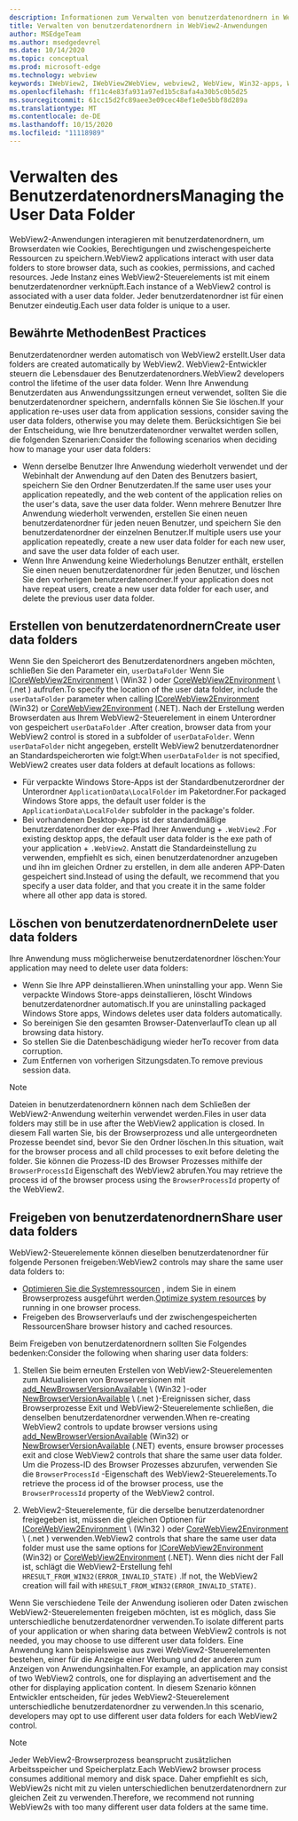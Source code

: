 ```yaml
---
description: Informationen zum Verwalten von benutzerdatenordnern in WebView2-Anwendungen
title: Verwalten von benutzerdatenordnern in WebView2-Anwendungen
author: MSEdgeTeam
ms.author: msedgedevrel
ms.date: 10/14/2020
ms.topic: conceptual
ms.prod: microsoft-edge
ms.technology: webview
keywords: IWebView2, IWebView2WebView, webview2, WebView, Win32-apps, Win32, Edge, ICoreWebView2, ICoreWebView2Host, Browser-Steuerelement, Edge-HTML, benutzerdatenordner
ms.openlocfilehash: ff11c4e83fa931a97ed1b5c8afa4a30b5c0b5d25
ms.sourcegitcommit: 61cc15d2fc89aee3e09cec48ef1e0e5bbf8d289a
ms.translationtype: MT
ms.contentlocale: de-DE
ms.lasthandoff: 10/15/2020
ms.locfileid: "11118989"
---
```

# <span data-ttu-id="68cc2-104">Verwalten des Benutzerdatenordners</span><span class="sxs-lookup"><span data-stu-id="68cc2-104">Managing the User Data Folder</span></span>  

<span data-ttu-id="68cc2-105">WebView2-Anwendungen interagieren mit benutzerdatenordnern, um Browserdaten wie Cookies, Berechtigungen und zwischengespeicherte Ressourcen zu speichern.</span><span class="sxs-lookup"><span data-stu-id="68cc2-105">WebView2 applications interact with user data folders to store browser data, such as cookies, permissions, and cached resources.</span></span>  <span data-ttu-id="68cc2-106">Jede Instanz eines WebView2-Steuerelements ist mit einem benutzerdatenordner verknüpft.</span><span class="sxs-lookup"><span data-stu-id="68cc2-106">Each instance of a WebView2 control is associated with a user data folder.</span></span>  <span data-ttu-id="68cc2-107">Jeder benutzerdatenordner ist für einen Benutzer eindeutig.</span><span class="sxs-lookup"><span data-stu-id="68cc2-107">Each user data folder is unique to a user.</span></span>  

## <span data-ttu-id="68cc2-108">Bewährte Methoden</span><span class="sxs-lookup"><span data-stu-id="68cc2-108">Best Practices</span></span>  

<span data-ttu-id="68cc2-109">Benutzerdatenordner werden automatisch von WebView2 erstellt.</span><span class="sxs-lookup"><span data-stu-id="68cc2-109">User data folders are created automatically by WebView2.</span></span>  <span data-ttu-id="68cc2-110">WebView2-Entwickler steuern die Lebensdauer des Benutzerdatenordners.</span><span class="sxs-lookup"><span data-stu-id="68cc2-110">WebView2 developers control the lifetime of the user data folder.</span></span>  <span data-ttu-id="68cc2-111">Wenn Ihre Anwendung Benutzerdaten aus Anwendungssitzungen erneut verwendet, sollten Sie die benutzerdatenordner speichern, andernfalls können Sie Sie löschen.</span><span class="sxs-lookup"><span data-stu-id="68cc2-111">If your application re-uses user data from application sessions, consider saving the user data folders, otherwise you may delete them.</span></span>  <span data-ttu-id="68cc2-112">Berücksichtigen Sie bei der Entscheidung, wie Ihre benutzerdatenordner verwaltet werden sollen, die folgenden Szenarien:</span><span class="sxs-lookup"><span data-stu-id="68cc2-112">Consider the following scenarios when deciding how to manage your user data folders:</span></span>  

*   <span data-ttu-id="68cc2-113">Wenn derselbe Benutzer Ihre Anwendung wiederholt verwendet und der Webinhalt der Anwendung auf den Daten des Benutzers basiert, speichern Sie den Ordner Benutzerdaten.</span><span class="sxs-lookup"><span data-stu-id="68cc2-113">If the same user uses your application repeatedly, and the web content of the application relies on the user's data, save the user data folder.</span></span>  <span data-ttu-id="68cc2-114">Wenn mehrere Benutzer Ihre Anwendung wiederholt verwenden, erstellen Sie einen neuen benutzerdatenordner für jeden neuen Benutzer, und speichern Sie den benutzerdatenordner der einzelnen Benutzer.</span><span class="sxs-lookup"><span data-stu-id="68cc2-114">If multiple users use your application repeatedly, create a new user data folder for each new user, and save the user data folder of each user.</span></span>
*   <span data-ttu-id="68cc2-115">Wenn Ihre Anwendung keine Wiederholungs Benutzer enthält, erstellen Sie einen neuen benutzerdatenordner für jeden Benutzer, und löschen Sie den vorherigen benutzerdatenordner.</span><span class="sxs-lookup"><span data-stu-id="68cc2-115">If your application does not have repeat users, create a new user data folder for each user, and delete the previous user data folder.</span></span>  

## <span data-ttu-id="68cc2-116">Erstellen von benutzerdatenordnern</span><span class="sxs-lookup"><span data-stu-id="68cc2-116">Create user data folders</span></span>  

<span data-ttu-id="68cc2-117">Wenn Sie den Speicherort des Benutzerdatenordners angeben möchten, schließen Sie den Parameter ein, `userDataFolder` Wenn Sie [ICoreWebView2Environment](/microsoft-edge/webview2/reference/win32/icorewebview2environment) \ (Win32 \) oder [CoreWebView2Environment](/dotnet/api/microsoft.web.webview2.core.corewebview2environment) \ (.net \) aufrufen.</span><span class="sxs-lookup"><span data-stu-id="68cc2-117">To specify the location of the user data folder, include the `userDataFolder` parameter when calling [ICoreWebView2Environment](/microsoft-edge/webview2/reference/win32/icorewebview2environment) \(Win32\) or [CoreWebView2Environment](/dotnet/api/microsoft.web.webview2.core.corewebview2environment) \(.NET\).</span></span>  <span data-ttu-id="68cc2-118">Nach der Erstellung werden Browserdaten aus Ihrem WebView2-Steuerelement in einem Unterordner von gespeichert `userDataFolder` .</span><span class="sxs-lookup"><span data-stu-id="68cc2-118">After creation, browser data from your WebView2 control is stored in a subfolder of `userDataFolder`.</span></span>  <span data-ttu-id="68cc2-119">Wenn `userDataFolder` nicht angegeben, erstellt WebView2 benutzerdatenordner an Standardspeicherorten wie folgt:</span><span class="sxs-lookup"><span data-stu-id="68cc2-119">When `userDataFolder` is not specified, WebView2 creates user data folders at default locations as follows:</span></span>  

*   <span data-ttu-id="68cc2-120">Für verpackte Windows Store-Apps ist der Standardbenutzerordner der Unterordner `ApplicationData\LocalFolder` im Paketordner.</span><span class="sxs-lookup"><span data-stu-id="68cc2-120">For packaged Windows Store apps, the default user folder is the `ApplicationData\LocalFolder` subfolder in the package's  folder.</span></span>  
*   <span data-ttu-id="68cc2-121">Bei vorhandenen Desktop-Apps ist der standardmäßige benutzerdatenordner der exe-Pfad Ihrer Anwendung + `.WebView2` .</span><span class="sxs-lookup"><span data-stu-id="68cc2-121">For existing desktop apps, the default user data folder is the exe path of your application + `.WebView2`.</span></span>  <span data-ttu-id="68cc2-122">Anstatt die Standardeinstellung zu verwenden, empfiehlt es sich, einen benutzerdatenordner anzugeben und ihn im gleichen Ordner zu erstellen, in dem alle anderen APP-Daten gespeichert sind.</span><span class="sxs-lookup"><span data-stu-id="68cc2-122">Instead of using the default, we recommend that you specify a user data folder, and that you create it in the same folder where all other app data is stored.</span></span>  

## <span data-ttu-id="68cc2-123">Löschen von benutzerdatenordnern</span><span class="sxs-lookup"><span data-stu-id="68cc2-123">Delete user data folders</span></span>  

<span data-ttu-id="68cc2-124">Ihre Anwendung muss möglicherweise benutzerdatenordner löschen:</span><span class="sxs-lookup"><span data-stu-id="68cc2-124">Your application may need to delete user data folders:</span></span>  

*   <span data-ttu-id="68cc2-125">Wenn Sie Ihre APP deinstallieren.</span><span class="sxs-lookup"><span data-stu-id="68cc2-125">When uninstalling your app.</span></span>  <span data-ttu-id="68cc2-126">Wenn Sie verpackte Windows Store-apps deinstallieren, löscht Windows benutzerdatenordner automatisch.</span><span class="sxs-lookup"><span data-stu-id="68cc2-126">If you are uninstalling packaged Windows Store apps, Windows deletes user data folders automatically.</span></span>  
*   <span data-ttu-id="68cc2-127">So bereinigen Sie den gesamten Browser-Datenverlauf</span><span class="sxs-lookup"><span data-stu-id="68cc2-127">To clean up all browsing data history.</span></span>  
*   <span data-ttu-id="68cc2-128">So stellen Sie die Datenbeschädigung wieder her</span><span class="sxs-lookup"><span data-stu-id="68cc2-128">To recover from data corruption.</span></span>  
*   <span data-ttu-id="68cc2-129">Zum Entfernen von vorherigen Sitzungsdaten.</span><span class="sxs-lookup"><span data-stu-id="68cc2-129">To remove previous session data.</span></span>  

> [!NOTE]
> <span data-ttu-id="68cc2-130">Dateien in benutzerdatenordnern können nach dem Schließen der WebView2-Anwendung weiterhin verwendet werden.</span><span class="sxs-lookup"><span data-stu-id="68cc2-130">Files in user data folders may still be in use after the WebView2 application is closed.</span></span>  <span data-ttu-id="68cc2-131">In diesem Fall warten Sie, bis der Browserprozess und alle untergeordneten Prozesse beendet sind, bevor Sie den Ordner löschen.</span><span class="sxs-lookup"><span data-stu-id="68cc2-131">In this situation, wait for the browser process and all child processes to exit before deleting the folder.</span></span>  <span data-ttu-id="68cc2-132">Sie können die Prozess-ID des Browser Prozesses mithilfe der `BrowserProcessId` Eigenschaft des WebView2 abrufen.</span><span class="sxs-lookup"><span data-stu-id="68cc2-132">You may retrieve the process id of the browser process using the `BrowserProcessId` property of the WebView2.</span></span>  

## <span data-ttu-id="68cc2-133">Freigeben von benutzerdatenordnern</span><span class="sxs-lookup"><span data-stu-id="68cc2-133">Share user data folders</span></span>  

<span data-ttu-id="68cc2-134">WebView2-Steuerelemente können dieselben benutzerdatenordner für folgende Personen freigeben:</span><span class="sxs-lookup"><span data-stu-id="68cc2-134">WebView2 controls may share the same user data folders to:</span></span>  

*   <span data-ttu-id="68cc2-135">[Optimieren Sie die Systemressourcen](../concepts/process-model.md) , indem Sie in einem Browserprozess ausgeführt werden.</span><span class="sxs-lookup"><span data-stu-id="68cc2-135">[Optimize system resources](../concepts/process-model.md) by running in one browser process.</span></span>  
*   <span data-ttu-id="68cc2-136">Freigeben des Browserverlaufs und der zwischengespeicherten Ressourcen</span><span class="sxs-lookup"><span data-stu-id="68cc2-136">Share browser history and cached resources.</span></span>  

<span data-ttu-id="68cc2-137">Beim Freigeben von benutzerdatenordnern sollten Sie Folgendes bedenken:</span><span class="sxs-lookup"><span data-stu-id="68cc2-137">Consider the following when sharing user data folders:</span></span>  

1.  <span data-ttu-id="68cc2-138">Stellen Sie beim erneuten Erstellen von WebView2-Steuerelementen zum Aktualisieren von Browserversionen mit [add_NewBrowserVersionAvailable](/microsoft-edge/webview2/reference/win32/icorewebview2environment#add_newbrowserversionavailable) \ (Win32 \)-oder [NewBrowserVersionAvailable](/dotnet/api/microsoft.web.webview2.core.corewebview2environment.newbrowserversionavailable) \ (.net \)-Ereignissen sicher, dass Browserprozesse Exit und WebView2-Steuerelemente schließen, die denselben benutzerdatenordner verwenden.</span><span class="sxs-lookup"><span data-stu-id="68cc2-138">When re-creating WebView2 controls to update browser versions using [add_NewBrowserVersionAvailable](/microsoft-edge/webview2/reference/win32/icorewebview2environment#add_newbrowserversionavailable) \(Win32\) or [NewBrowserVersionAvailable](/dotnet/api/microsoft.web.webview2.core.corewebview2environment.newbrowserversionavailable) \(.NET\) events, ensure browser processes exit and close WebView2 controls that share the same user data folder.</span></span>  <span data-ttu-id="68cc2-139">Um die Prozess-ID des Browser Prozesses abzurufen, verwenden Sie die `BrowserProcessId` -Eigenschaft des WebView2-Steuerelements.</span><span class="sxs-lookup"><span data-stu-id="68cc2-139">To retrieve the process id of the browser process, use the `BrowserProcessId` property of the WebView2 control.</span></span>  

2.  <span data-ttu-id="68cc2-140">WebView2-Steuerelemente, für die derselbe benutzerdatenordner freigegeben ist, müssen die gleichen Optionen für [ICoreWebView2Environment](/microsoft-edge/webview2/reference/win32/icorewebview2environment) \ (Win32 \) oder [CoreWebView2Environment](/dotnet/api/microsoft.web.webview2.core.corewebview2environment) \ (.net \) verwenden.</span><span class="sxs-lookup"><span data-stu-id="68cc2-140">WebView2 controls that share the same user data folder must use the same options for [ICoreWebView2Environment](/microsoft-edge/webview2/reference/win32/icorewebview2environment) \(Win32\) or [CoreWebView2Environment](/dotnet/api/microsoft.web.webview2.core.corewebview2environment) \(.NET\).</span></span>  <span data-ttu-id="68cc2-141">Wenn dies nicht der Fall ist, schlägt die WebView2-Erstellung fehl `HRESULT_FROM_WIN32(ERROR_INVALID_STATE)` .</span><span class="sxs-lookup"><span data-stu-id="68cc2-141">If not, the WebView2 creation will fail with `HRESULT_FROM_WIN32(ERROR_INVALID_STATE)`.</span></span>  

<span data-ttu-id="68cc2-142">Wenn Sie verschiedene Teile der Anwendung isolieren oder Daten zwischen WebView2-Steuerelementen freigeben möchten, ist es möglich, dass Sie unterschiedliche benutzerdatenordner verwenden.</span><span class="sxs-lookup"><span data-stu-id="68cc2-142">To isolate different parts of your application or when sharing data between WebView2 controls is not needed, you may choose to use different user data folders.</span></span>  <span data-ttu-id="68cc2-143">Eine Anwendung kann beispielsweise aus zwei WebView2-Steuerelementen bestehen, einer für die Anzeige einer Werbung und der anderen zum Anzeigen von Anwendungsinhalten.</span><span class="sxs-lookup"><span data-stu-id="68cc2-143">For example, an application may consist of two WebView2 controls, one for displaying an advertisement and the other for displaying application content.</span></span>  <span data-ttu-id="68cc2-144">In diesem Szenario können Entwickler entscheiden, für jedes WebView2-Steuerelement unterschiedliche benutzerdatenordner zu verwenden.</span><span class="sxs-lookup"><span data-stu-id="68cc2-144">In this scenario, developers may opt to use different user data folders for each WebView2 control.</span></span>  

> [!NOTE]
> <span data-ttu-id="68cc2-145">Jeder WebView2-Browserprozess beansprucht zusätzlichen Arbeitsspeicher und Speicherplatz.</span><span class="sxs-lookup"><span data-stu-id="68cc2-145">Each WebView2 browser process consumes additional memory and disk space.</span></span>  <span data-ttu-id="68cc2-146">Daher empfiehlt es sich, WebView2s nicht mit zu vielen unterschiedlichen benutzerdatenordnern zur gleichen Zeit zu verwenden.</span><span class="sxs-lookup"><span data-stu-id="68cc2-146">Therefore, we recommend not running WebView2s with too many different user data folders at the same time.</span></span>  

